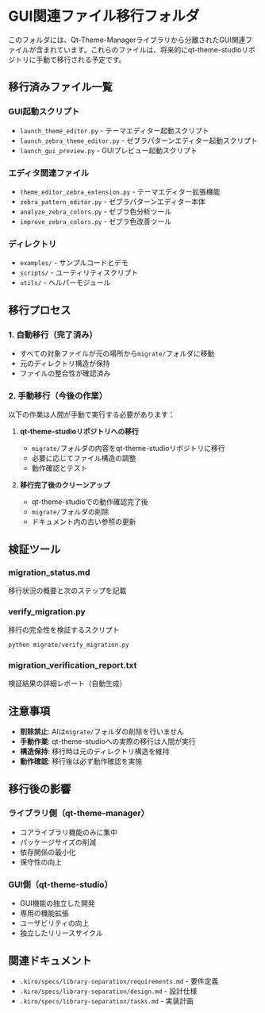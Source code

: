# GUI関連ファイル移行フォルダ

このフォルダには、Qt-Theme-Managerライブラリから分離されたGUI関連ファイルが含まれています。これらのファイルは、将来的にqt-theme-studioリポジトリに手動で移行される予定です。

## 移行済みファイル一覧

### GUI起動スクリプト
- `launch_theme_editor.py` - テーマエディター起動スクリプト
- `launch_zebra_theme_editor.py` - ゼブラパターンエディター起動スクリプト
- `launch_gui_preview.py` - GUIプレビュー起動スクリプト

### エディタ関連ファイル
- `theme_editor_zebra_extension.py` - テーマエディター拡張機能
- `zebra_pattern_editor.py` - ゼブラパターンエディター本体
- `analyze_zebra_colors.py` - ゼブラ色分析ツール
- `improve_zebra_colors.py` - ゼブラ色改善ツール

### ディレクトリ
- `examples/` - サンプルコードとデモ
- `scripts/` - ユーティリティスクリプト
- `utils/` - ヘルパーモジュール

## 移行プロセス

### 1. 自動移行（完了済み）
- すべての対象ファイルが元の場所から`migrate/`フォルダに移動
- 元のディレクトリ構造が保持
- ファイルの整合性が確認済み

### 2. 手動移行（今後の作業）
以下の作業は人間が手動で実行する必要があります：

1. **qt-theme-studioリポジトリへの移行**
   - `migrate/`フォルダの内容をqt-theme-studioリポジトリに移行
   - 必要に応じてファイル構造の調整
   - 動作確認とテスト

2. **移行完了後のクリーンアップ**
   - qt-theme-studioでの動作確認完了後
   - `migrate/`フォルダの削除
   - ドキュメント内の古い参照の更新

## 検証ツール

### migration_status.md
移行状況の概要と次のステップを記載

### verify_migration.py
移行の完全性を検証するスクリプト
```bash
python migrate/verify_migration.py
```

### migration_verification_report.txt
検証結果の詳細レポート（自動生成）

## 注意事項

- **削除禁止**: AIは`migrate/`フォルダの削除を行いません
- **手動作業**: qt-theme-studioへの実際の移行は人間が実行
- **構造保持**: 移行時は元のディレクトリ構造を維持
- **動作確認**: 移行後は必ず動作確認を実施

## 移行後の影響

### ライブラリ側（qt-theme-manager）
- コアライブラリ機能のみに集中
- パッケージサイズの削減
- 依存関係の最小化
- 保守性の向上

### GUI側（qt-theme-studio）
- GUI機能の独立した開発
- 専用の機能拡張
- ユーザビリティの向上
- 独立したリリースサイクル

## 関連ドキュメント

- `.kiro/specs/library-separation/requirements.md` - 要件定義
- `.kiro/specs/library-separation/design.md` - 設計仕様
- `.kiro/specs/library-separation/tasks.md` - 実装計画